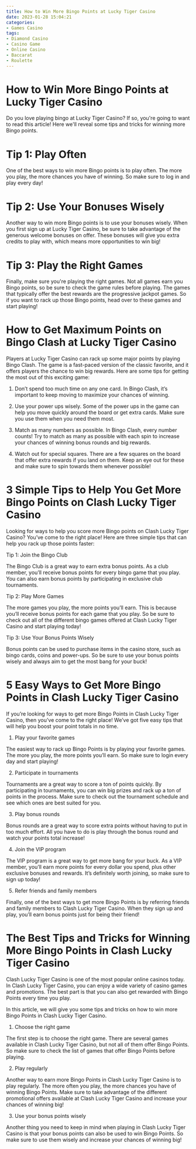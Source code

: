 ```yaml
---
title: How to Win More Bingo Points at Lucky Tiger Casino
date: 2023-01-28 15:04:21
categories:
- Games Casino
tags:
- Diamond Casino
- Casino Game
- Online Casino
- Baccarat
- Roulette
---
```



#  How to Win More Bingo Points at Lucky Tiger Casino

Do you love playing bingo at Lucky Tiger Casino? If so, you're going to want to read this article! Here we'll reveal some tips and tricks for winning more Bingo points.

# Tip 1: Play Often

One of the best ways to win more Bingo points is to play often. The more you play, the more chances you have of winning. So make sure to log in and play every day!

# Tip 2: Use Your Bonuses Wisely

Another way to win more Bingo points is to use your bonuses wisely. When you first sign up at Lucky Tiger Casino, be sure to take advantage of the generous welcome bonuses on offer. These bonuses will give you extra credits to play with, which means more opportunities to win big!

# Tip 3: Play the Right Games

Finally, make sure you're playing the right games. Not all games earn you Bingo points, so be sure to check the game rules before playing. The games that typically offer the best rewards are the progressive jackpot games. So if you want to rack up those Bingo points, head over to these games and start playing!

#  How to Get Maximum Points on Bingo Clash at Lucky Tiger Casino

Players at Lucky Tiger Casino can rack up some major points by playing Bingo Clash. The game is a fast-paced version of the classic favorite, and it offers players the chance to win big rewards. Here are some tips for getting the most out of this exciting game:

1. Don’t spend too much time on any one card. In Bingo Clash, it’s important to keep moving to maximize your chances of winning.

2. Use your power ups wisely. Some of the power ups in the game can help you move quickly around the board or get extra cards. Make sure you use them when you need them most.

3. Match as many numbers as possible. In Bingo Clash, every number counts! Try to match as many as possible with each spin to increase your chances of winning bonus rounds and big rewards.

4. Watch out for special squares. There are a few squares on the board that offer extra rewards if you land on them. Keep an eye out for these and make sure to spin towards them whenever possible!

#  3 Simple Tips to Help You Get More Bingo Points on Clash Lucky Tiger Casino

Looking for ways to help you score more Bingo points on Clash Lucky Tiger Casino? You’ve come to the right place! Here are three simple tips that can help you rack up those points faster:

Tip 1: Join the Bingo Club

The Bingo Club is a great way to earn extra bonus points. As a club member, you’ll receive bonus points for every bingo game that you play. You can also earn bonus points by participating in exclusive club tournaments.

Tip 2: Play More Games

The more games you play, the more points you’ll earn. This is because you’ll receive bonus points for each game that you play. So be sure to check out all of the different bingo games offered at Clash Lucky Tiger Casino and start playing today!

Tip 3: Use Your Bonus Points Wisely

Bonus points can be used to purchase items in the casino store, such as bingo cards, coins and power-ups. So be sure to use your bonus points wisely and always aim to get the most bang for your buck!

#  5 Easy Ways to Get More Bingo Points in Clash Lucky Tiger Casino

If you’re looking for ways to get more Bingo Points in Clash Lucky Tiger Casino, then you’ve come to the right place! We’ve got five easy tips that will help you boost your point totals in no time.

1. Play your favorite games

The easiest way to rack up Bingo Points is by playing your favorite games. The more you play, the more points you’ll earn. So make sure to login every day and start playing!

2. Participate in tournaments

Tournaments are a great way to score a ton of points quickly. By participating in tournaments, you can win big prizes and rack up a ton of points in the process. Make sure to check out the tournament schedule and see which ones are best suited for you.

3. Play bonus rounds

Bonus rounds are a great way to score extra points without having to put in too much effort. All you have to do is play through the bonus round and watch your points total increase!

4. Join the VIP program

The VIP program is a great way to get more bang for your buck. As a VIP member, you’ll earn more points for every dollar you spend, plus other exclusive bonuses and rewards. It’s definitely worth joining, so make sure to sign up today!

5. Refer friends and family members

Finally, one of the best ways to get more Bingo Points is by referring friends and family members to Clash Lucky Tiger Casino. When they sign up and play, you’ll earn bonus points just for being their friend!

#  The Best Tips and Tricks for Winning More Bingo Points in Clash Lucky Tiger Casino

Clash Lucky Tiger Casino is one of the most popular online casinos today. In Clash Lucky Tiger Casino, you can enjoy a wide variety of casino games and promotions. The best part is that you can also get rewarded with Bingo Points every time you play.

In this article, we will give you some tips and tricks on how to win more Bingo Points in Clash Lucky Tiger Casino.

1. Choose the right game

The first step is to choose the right game. There are several games available in Clash Lucky Tiger Casino, but not all of them offer Bingo Points. So make sure to check the list of games that offer Bingo Points before playing.

2. Play regularly

Another way to earn more Bingo Points in Clash Lucky Tiger Casino is to play regularly. The more often you play, the more chances you have of winning Bingo Points. Make sure to take advantage of the different promotional offers available at Clash Lucky Tiger Casino and increase your chances of winning big!

3. Use your bonus points wisely

Another thing you need to keep in mind when playing in Clash Lucky Tiger Casino is that your bonus points can also be used to win Bingo Points. So make sure to use them wisely and increase your chances of winning big!